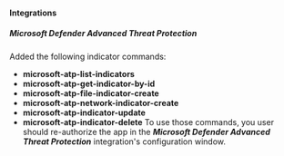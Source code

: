 
#### Integrations
##### Microsoft Defender Advanced Threat Protection
Added the following indicator commands:
- **microsoft-atp-list-indicators**
- **microsoft-atp-get-indicator-by-id**
- **microsoft-atp-file-indicator-create**
- **microsoft-atp-network-indicator-create**
- **microsoft-atp-indicator-update**  
- **microsoft-atp-indicator-delete**
To use those commands, you user should re-authorize the app in the ***Microsoft Defender Advanced Threat Protection*** integration's configuration window.
